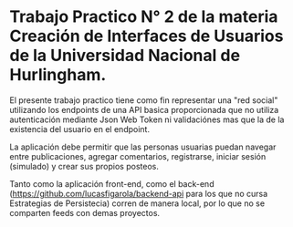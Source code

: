 # Trabajo Practico N° 2 de la materia Creación de Interfaces de Usuarios de la Universidad Nacional de Hurlingham.

El presente trabajo practico tiene como fin representar una "red social" utilizando los endpoints de una API basica proporcionada que no utiliza autenticación mediante Json Web Token ni validaciónes mas que la de la existencia del usuario en el endpoint.

La aplicación debe permitir que las personas usuarias puedan navegar entre publicaciones, agregar comentarios, registrarse, iniciar sesión (simulado) y crear sus propios posteos.

Tanto como la aplicación front-end, como el back-end (https://github.com/lucasfigarola/backend-api para los que no cursa Estrategias de Persistecia) corren de manera local, por lo que no se comparten feeds con demas proyectos.